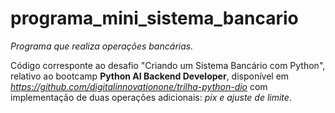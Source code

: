 # programa_mini_sistema_bancario
_Programa que realiza operações bancárias._

Código corresponte ao desafio "Criando um Sistema Bancário com Python", relativo ao bootcamp **Python AI Backend Developer**, disponível em _https://github.com/digitalinnovationone/trilha-python-dio_ com implementação de duas operações adicionais: _pix e ajuste de limite_.
